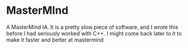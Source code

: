 # MasterMInd

A MasterMind IA.
It is a pretty slow piece of software, and I wrote this before I had seriously worked with C++.
I might come back later to it to make it faster and better at mastermind
